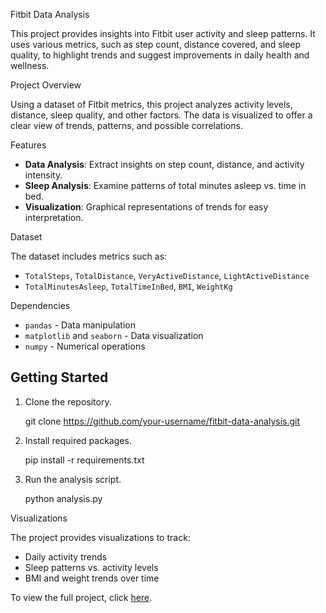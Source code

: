 Fitbit Data Analysis

This project provides insights into Fitbit user activity and sleep patterns. It uses various metrics, such as step count, distance covered, and sleep quality, to highlight trends and suggest improvements in daily health and wellness.

Project Overview

Using a dataset of Fitbit metrics, this project analyzes activity levels, distance, sleep quality, and other factors. The data is visualized to offer a clear view of trends, patterns, and possible correlations.

Features

- **Data Analysis**: Extract insights on step count, distance, and activity intensity.
- **Sleep Analysis**: Examine patterns of total minutes asleep vs. time in bed.
- **Visualization**: Graphical representations of trends for easy interpretation.

Dataset

The dataset includes metrics such as:
- `TotalSteps`, `TotalDistance`, `VeryActiveDistance`, `LightActiveDistance`
- `TotalMinutesAsleep`, `TotalTimeInBed`, `BMI`, `WeightKg`

Dependencies

- `pandas` - Data manipulation
- `matplotlib` and `seaborn` - Data visualization
- `numpy` - Numerical operations

## Getting Started

1. Clone the repository.
   
   git clone https://github.com/your-username/fitbit-data-analysis.git
   
2. Install required packages.

   pip install -r requirements.txt

3. Run the analysis script.

   python analysis.py


Visualizations

The project provides visualizations to track:
- Daily activity trends
- Sleep patterns vs. activity levels
- BMI and weight trends over time


To view the full project, click [here](https://drive.google.com/drive/folders/1CGXhYBFuJxJszxUMIifU8R76tiDm7nTD?usp=sharing).




